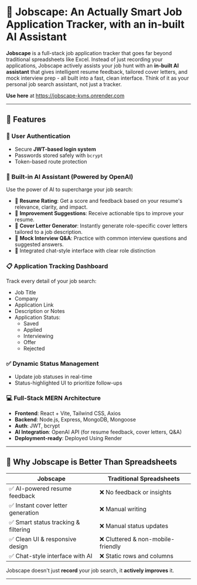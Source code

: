 # 💼 Jobscape: An Actually Smart Job Application Tracker, with an in-built AI Assistant

**Jobscape** is a full-stack job application tracker that goes far beyond traditional spreadsheets like Excel. Instead of just recording your applications, Jobscape actively assists your job hunt with an **in-built AI assistant** that gives intelligent resume feedback, tailored cover letters, and mock interview prep - all built into a fast, clean interface. Think of it as your personal job search assistant, not just a tracker.

**Use here** at https://jobscape-kvns.onrender.com

---

## 🚀 Features

### 🔐 User Authentication
- Secure **JWT-based login system**
- Passwords stored safely with `bcrypt`
- Token-based route protection

### 🧠 Built-in AI Assistant (Powered by OpenAI)
Use the power of AI to supercharge your job search:
- 📄 **Resume Rating**: Get a score and feedback based on your resume's relevance, clarity, and impact.
- 📝 **Improvement Suggestions**: Receive actionable tips to improve your resume.
- 📨 **Cover Letter Generator**: Instantly generate role-specific cover letters tailored to a job description.
- 🎤 **Mock Interview Q&A**: Practice with common interview questions and suggested answers.
- 💬 Integrated chat-style interface with clear role distinction

### 📋 Application Tracking Dashboard
Track every detail of your job search:
- Job Title
- Company
- Application Link
- Description or Notes
- Application Status:
  - Saved
  - Applied
  - Interviewing
  - Offer
  - Rejected

### ✅ Dynamic Status Management
- Update job statuses in real-time
- Status-highlighted UI to prioritize follow-ups

### 💻 Full-Stack MERN Architecture
- **Frontend**: React + Vite, Tailwind CSS, Axios
- **Backend**: Node.js, Express, MongoDB, Mongoose
- **Auth**: JWT, bcrypt
- **AI Integration**: OpenAI API (for resume feedback, cover letters, Q&A)
- **Deployment-ready**: Deployed Using Render

---

## 🌟 Why Jobscape is Better Than Spreadsheets

| Jobscape | Traditional Spreadsheets |
|----------|--------------------------|
| ✅ AI-powered resume feedback | ❌ No feedback or insights |
| ✅ Instant cover letter generation | ❌ Manual writing |
| ✅ Smart status tracking & filtering | ❌ Manual status updates |
| ✅ Clean UI & responsive design | ❌ Cluttered & non-mobile-friendly |
| ✅ Chat-style interface with AI | ❌ Static rows and columns |

Jobscape doesn't just **record** your job search, it **actively improves** it.

---

